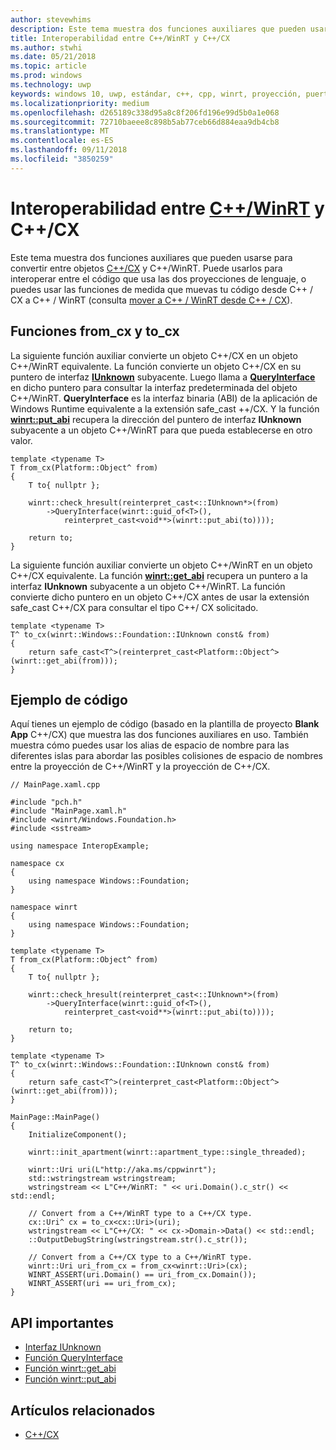 ```yaml
---
author: stevewhims
description: Este tema muestra dos funciones auxiliares que pueden usarse para convertir entre objetos C++/CX y C++/WinRT.
title: Interoperabilidad entre C++/WinRT y C++/CX
ms.author: stwhi
ms.date: 05/21/2018
ms.topic: article
ms.prod: windows
ms.technology: uwp
keywords: windows 10, uwp, estándar, c++, cpp, winrt, proyección, puerto, migar, interoperabilidad, C++/CX
ms.localizationpriority: medium
ms.openlocfilehash: d265189c338d95a8c8f206fd196e99d5b0a1e068
ms.sourcegitcommit: 72710baeee8c898b5ab77ceb66d884eaa9db4cb8
ms.translationtype: MT
ms.contentlocale: es-ES
ms.lasthandoff: 09/11/2018
ms.locfileid: "3850259"
---
```

# <a name="interop-between-cwinrtwindowsuwpcpp-and-winrt-apisintro-to-using-cpp-with-winrt-and-ccx"></a>Interoperabilidad entre [C++/WinRT](/windows/uwp/cpp-and-winrt-apis/intro-to-using-cpp-with-winrt) y C++/CX
Este tema muestra dos funciones auxiliares que pueden usarse para convertir entre objetos [C++/CX](/cpp/cppcx/visual-c-language-reference-c-cx?branch=live) y C++/WinRT. Puede usarlos para interoperar entre el código que usa las dos proyecciones de lenguaje, o puedes usar las funciones de medida que muevas tu código desde C++ / CX a C++ / WinRT (consulta [mover a C++ / WinRT desde C++ / CX](move-to-winrt-from-cx.md)).

## <a name="fromcx-and-tocx-functions"></a>Funciones from_cx y to_cx
La siguiente función auxiliar convierte un objeto C++/CX en un objeto C++/WinRT equivalente. La función convierte un objeto C++/CX en su puntero de interfaz [**IUnknown**](https://msdn.microsoft.com/library/windows/desktop/ms680509) subyacente. Luego llama a [**QueryInterface**](https://msdn.microsoft.com/library/windows/desktop/ms682521) en dicho puntero para consultar la interfaz predeterminada del objeto C++/WinRT. **QueryInterface** es la interfaz binaria (ABI) de la aplicación de Windows Runtime equivalente a la extensión safe_cast ++/CX. Y la función [**winrt::put_abi**](/uwp/cpp-ref-for-winrt/put-abi) recupera la dirección del puntero de interfaz **IUnknown** subyacente a un objeto C++/WinRT para que pueda establecerse en otro valor.

```cppwinrt
template <typename T>
T from_cx(Platform::Object^ from)
{
    T to{ nullptr };

    winrt::check_hresult(reinterpret_cast<::IUnknown*>(from)
        ->QueryInterface(winrt::guid_of<T>(),
            reinterpret_cast<void**>(winrt::put_abi(to))));

    return to;
}
```

La siguiente función auxiliar convierte un objeto C++/WinRT en un objeto C++/CX equivalente. La función [**winrt::get_abi**](/uwp/cpp-ref-for-winrt/get-abi) recupera un puntero a la interfaz **IUnknown** subyacente a un objeto C++/WinRT. La función convierte dicho puntero en un objeto C++/CX antes de usar la extensión safe_cast C++/CX para consultar el tipo C++/ CX solicitado.

```cppwinrt
template <typename T>
T^ to_cx(winrt::Windows::Foundation::IUnknown const& from)
{
    return safe_cast<T^>(reinterpret_cast<Platform::Object^>(winrt::get_abi(from)));
}
```

## <a name="code-example"></a>Ejemplo de código
Aquí tienes un ejemplo de código (basado en la plantilla de proyecto **Blank App** C++/CX) que muestra las dos funciones auxiliares en uso. También muestra cómo puedes usar los alias de espacio de nombre para las diferentes islas para abordar las posibles colisiones de espacio de nombres entre la proyección de C++/WinRT y la proyección de C++/CX.

```cppwinrt
// MainPage.xaml.cpp

#include "pch.h"
#include "MainPage.xaml.h"
#include <winrt/Windows.Foundation.h>
#include <sstream>

using namespace InteropExample;

namespace cx
{
    using namespace Windows::Foundation;
}

namespace winrt
{
    using namespace Windows::Foundation;
}

template <typename T>
T from_cx(Platform::Object^ from)
{
    T to{ nullptr };

    winrt::check_hresult(reinterpret_cast<::IUnknown*>(from)
        ->QueryInterface(winrt::guid_of<T>(),
            reinterpret_cast<void**>(winrt::put_abi(to))));

    return to;
}

template <typename T>
T^ to_cx(winrt::Windows::Foundation::IUnknown const& from)
{
    return safe_cast<T^>(reinterpret_cast<Platform::Object^>(winrt::get_abi(from)));
}

MainPage::MainPage()
{
    InitializeComponent();

    winrt::init_apartment(winrt::apartment_type::single_threaded);

    winrt::Uri uri(L"http://aka.ms/cppwinrt");
    std::wstringstream wstringstream;
    wstringstream << L"C++/WinRT: " << uri.Domain().c_str() << std::endl;

    // Convert from a C++/WinRT type to a C++/CX type.
    cx::Uri^ cx = to_cx<cx::Uri>(uri);
    wstringstream << L"C++/CX: " << cx->Domain->Data() << std::endl;
    ::OutputDebugString(wstringstream.str().c_str());

    // Convert from a C++/CX type to a C++/WinRT type.
    winrt::Uri uri_from_cx = from_cx<winrt::Uri>(cx);
    WINRT_ASSERT(uri.Domain() == uri_from_cx.Domain());
    WINRT_ASSERT(uri == uri_from_cx);
}
```

## <a name="important-apis"></a>API importantes
* [Interfaz IUnknown](https://msdn.microsoft.com/library/windows/desktop/ms680509)
* [Función QueryInterface](https://msdn.microsoft.com/library/windows/desktop/ms682521)
* [Función winrt::get_abi](/uwp/cpp-ref-for-winrt/get-abi)
* [Función winrt::put_abi](/uwp/cpp-ref-for-winrt/put-abi)

## <a name="related-topics"></a>Artículos relacionados
* [C++/CX](/cpp/cppcx/visual-c-language-reference-c-cx)
